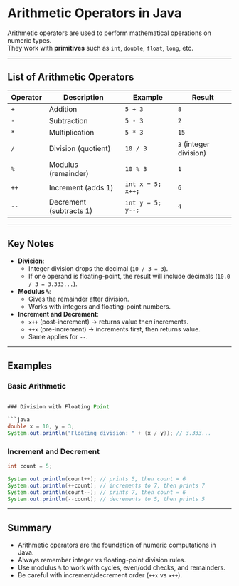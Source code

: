 # Arithmetic Operators in Java

Arithmetic operators are used to perform mathematical operations on numeric types.  
They work with **primitives** such as `int`, `double`, `float`, `long`, etc.

---

## List of Arithmetic Operators

| Operator | Description | Example | Result |
|----------|-------------|---------|--------|
| `+` | Addition | `5 + 3` | `8` |
| `-` | Subtraction | `5 - 3` | `2` |
| `*` | Multiplication | `5 * 3` | `15` |
| `/` | Division (quotient) | `10 / 3` | `3` (integer division) |
| `%` | Modulus (remainder) | `10 % 3` | `1` |
| `++` | Increment (adds 1) | `int x = 5; x++;` | `6` |
| `--` | Decrement (subtracts 1) | `int y = 5; y--;` | `4` |

---

## Key Notes

- **Division**:
    - Integer division drops the decimal (`10 / 3 = 3`).
    - If one operand is floating-point, the result will include decimals (`10.0 / 3 = 3.333...`).
- **Modulus `%`**:
    - Gives the remainder after division.
    - Works with integers and floating-point numbers.
- **Increment and Decrement**:
    - `x++` (post-increment) → returns value then increments.
    - `++x` (pre-increment) → increments first, then returns value.
    - Same applies for `--`.

---

## Examples

### Basic Arithmetic
```java

### Division with Floating Point

```java
double x = 10, y = 3;
System.out.println("Floating division: " + (x / y)); // 3.333...
```

### Increment and Decrement

```java
int count = 5;

System.out.println(count++); // prints 5, then count = 6
System.out.println(++count); // increments to 7, then prints 7
System.out.println(count--); // prints 7, then count = 6
System.out.println(--count); // decrements to 5, then prints 5
```

---

## Summary

* Arithmetic operators are the foundation of numeric computations in Java.
* Always remember integer vs floating-point division rules.
* Use modulus `%` to work with cycles, even/odd checks, and remainders.
* Be careful with increment/decrement order (`++x` vs `x++`).

```

```
